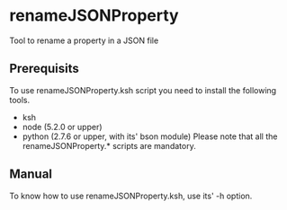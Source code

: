 # renameJSONProperty
Tool to rename a property in a JSON file
## Prerequisits
To use renameJSONProperty.ksh script you need to install the following tools.
* ksh
* node (5.2.0 or upper)
* python (2.7.6 or upper, with its' bson module)
Please note that all the renameJSONProperty.* scripts are mandatory.
## Manual
To know how to use renameJSONProperty.ksh, use its' -h option.